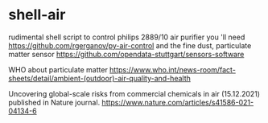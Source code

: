 # shell-air
rudimental shell script to control philips 2889/10 air purifier
you 'll need https://github.com/rgerganov/py-air-control
and the fine dust, particulate matter sensor 
https://github.com/opendata-stuttgart/sensors-software

WHO about particulate matter https://www.who.int/news-room/fact-sheets/detail/ambient-(outdoor)-air-quality-and-health

Uncovering global-scale risks from commercial chemicals in air (15.12.2021) published in Nature journal.
https://www.nature.com/articles/s41586-021-04134-6

